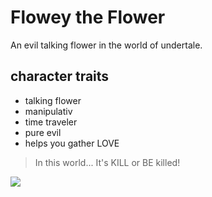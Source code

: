 # Flowey the Flower

An evil talking flower in the world of undertale.

## character traits

* talking flower
* manipulativ
* time traveler
* pure evil
* helps you gather LOVE

> In this world...
> It's KILL or BE killed!

<img src="http://pixelartmaker.com/art/c7916aa27fd40a9.png"/>
